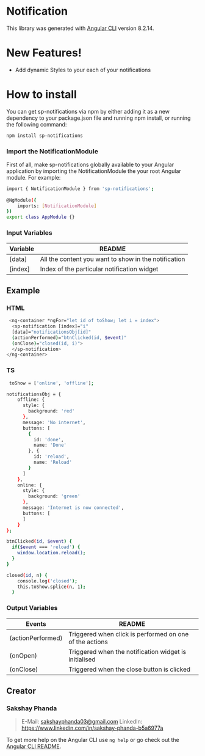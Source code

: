 # Notification

This library was generated with [Angular CLI](https://github.com/angular/angular-cli) version 8.2.14.

# New Features!
  - Add dynamic Styles to your each of your notifications
 
# How to install
You can get sp-notifications via npm by either adding it as a new dependency to your package.json file and running npm install, or running the following command:
```sh
npm install sp-notifications
```

### Import the NotificationModule
First of all, make sp-notifications globally available to your Angular application by importing the NotificationModule the your root Angular module. For example:
```sh
import { NotificationModule } from 'sp-notifications';
 
@NgModule({
    imports: [NotificationModule]
})
export class AppModule {}
```

### Input Variables


| Variable | README |
| ------ | ------ |
| [data] | All the content you want to show in the notification  |
| [index] | Index of the particular notification widget|


## Example ##

### HTML ###
```sh
 <ng-container *ngFor="let id of toShow; let i = index">
  <sp-notification [index]="i" 
  [data]="notificationsObj[id]" 
  (actionPerformed)="btnClicked(id, $event)"
  (onClose)="closed(id, i)">
  </sp-notification>
</ng-container>

```

### TS ###

```sh
 toShow = ['online', 'offline'];
```


```sh
notificationsObj = {
    offline: {
      style: {
        background: 'red'
      },
      message: 'No internet',
      buttons: [
        {
          id: 'done',
          name: 'Done'
        }, {
          id: 'reload',
          name: 'Reload'
        }
      ]
    },
    online: {
      style: {
        background: 'green'
      },
      message: 'Internet is now connected',
      buttons: [
      ]
    }
};
```

```sh
btnClicked(id, $event) {
  if($event === 'reload') {
    window.location.reload();
  }
}

closed(id, n) {
    console.log('closed');
    this.toShow.splice(n, 1);
  }
```
### Output Variables


| Events | README |
| ------ | ------ |
| (actionPerformed) | Triggered when click is performed on one of the actions |
| (onOpen) | Triggered when the notification widget is initialised|
| (onClose) | Triggered when the close button is clicked|

## Creator
### Sakshay Phanda

>E-Mail: sakshayphanda03@gmail.com
>LinkedIn: https://www.linkedin.com/in/sakshay-phanda-b5a6977a 

To get more help on the Angular CLI use `ng help` or go check out the [Angular CLI README](https://github.com/angular/angular-cli/blob/master/README.md).
